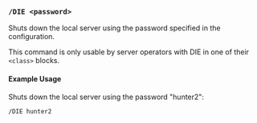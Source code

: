 <!-- This file contains a page fragment. Any changes will affect all pages that include it. -->

### `/DIE <password>`

Shuts down the local server using the password specified in the configuration.

This command is only usable by server operators with DIE in one of their `<class>` blocks.

#### Example Usage

Shuts down the local server using the password "hunter2":

```plaintext
/DIE hunter2
```




